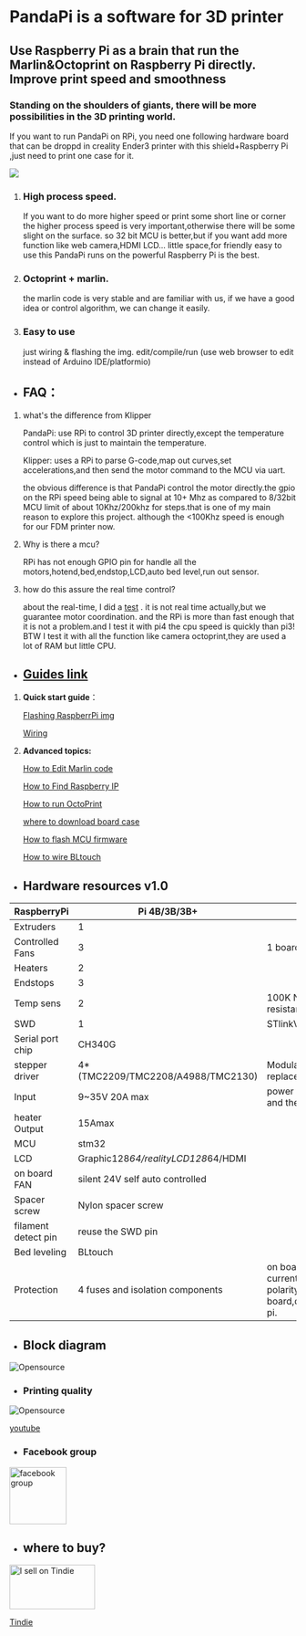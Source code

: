 # PandaPi is a software for 3D printer
##  Use Raspberry Pi as a brain that run the Marlin&Octoprint on Raspberry Pi directly. Improve print speed and smoothness
### Standing on the shoulders of giants, there will be more possibilities in the 3D printing world.
If you want to run PandaPi on RPi, you need one following hardware board that can be droppd in creality Ender3 printer with this shield+Raspberry Pi ,just need to print one case for it.

![](https://raw.githubusercontent.com/markniu/PandaPi/master/doc/image/91109225253.jpg)

1. ### High process speed.
 
     If you want to do more higher speed or print some short line or corner the higher process speed is very important,otherwise there will be some slight on the surface. so 32 bit MCU is better,but if you want add more function like web camera,HDMI LCD... little space,for friendly easy to use this PandaPi runs on the powerful Raspberry Pi is the best. 

2. ### Octoprint + marlin.

    the marlin code is very stable and are familiar with us, if we have a good idea or control algorithm, we can change it easily. 
    
3. ### Easy to use

    just wiring & flashing the img. 
    edit/compile/run (use web browser to edit instead of Arduino IDE/platformio)

* ##  FAQ：
1. what's the difference from Klipper

    PandaPi: use RPi to control 3D printer directly,except the temperature control which is just to maintain the temperature.

    Klipper: uses a RPi to parse G-code,map out curves,set accelerations,and then send the motor command to the MCU via uart.

     the obvious difference is that PandaPi control the motor directly.the gpio on the RPi speed being able to signal at 10+ Mhz as compared to 8/32bit MCU limit of about 10Khz/200khz for steps.that is one of my main reason to explore this project. although the <100Khz speed is enough for our FDM printer now.

2. Why is there a mcu?

   RPi has not enough GPIO pin for handle all the motors,hotend,bed,endstop,LCD,auto bed level,run out sensor.

3. how do this assure the real time control?

   about the real-time, I did a [test](https://hackaday.io/project/166466-3dprinter-firmware-run-on-raspberrypi/log/167122-upgrade-to-real-time-linux) . it is not real time actually,but we guarantee motor coordination. and the RPi is more than fast enough that it is not a problem.and I test it with pi4 the cpu speed is quickly than pi3! BTW I test it with all the function like camera octoprint,they are used a lot of RAM but little CPU.

* ##   [Guides link](https://github.com/markniu/PandaPi/wiki) 
1. **Quick start guide**：
 
   [Flashing RaspberrPi img](https://github.com/markniu/PandaPi/wiki/How-to-Flash-img-&-WIFI-setup)

   [Wiring](https://github.com/markniu/PandaPi/wiki/How-to-wire)

2. **Advanced topics:**

   [How to Edit Marlin code](https://github.com/markniu/PandaPi/wiki/How-to-Edit-Marlin-code)

   [How to Find Raspberry IP](https://github.com/markniu/PandaPi/wiki/How-to-Find-Raspberry-IP)

   [How to run OctoPrint](https://github.com/markniu/PandaPi/wiki/How-to-run-OctoPrint)


   [where to download board case](https://github.com/markniu/PandaPi/wiki/where-to-download--board-case)

   [How to flash MCU firmware](https://github.com/markniu/PandaPi/wiki/How-to-flash-MCU-firmware)

   [How to wire BLtouch](https://github.com/markniu/PandaPi/wiki/How-to-wire-BLtouch)

* ## Hardware resources v1.0 
RaspberryPi | Pi 4B/3B/3B+  | .
--- | --- | --- 
Extruders | 	1 | 	 
Controlled Fans | 	3	 |  1 board self controlled
Heaters   | 	2	 |  
Endstops   | 	3	 | 
Temp sens   | 	2	 |  100K NTC (thermal resistance)	
SWD   | 	1	 | STlinkV2
Serial port chip   | 	CH340G	 | 
stepper driver   |  4*(TMC2209/TMC2208/A4988/TMC2130)	 | Modular, replaceable,no uart/SPI
Input   | 	9~35V 20A max	 | power both the board and the Raspberry Pi
heater Output   | 	15Amax	 | 
MCU   | 	stm32	 |  
LCD   | 	Graphic128*64/realityLCD128*64/HDMI	 | 
on board FAN   | 	silent 24V self auto controlled	 | 
Spacer screw   | 	Nylon spacer screw	 | 
filament detect pin    | 	  reuse the SWD pin   | 	
Bed leveling    | 	  BLtouch  | 	
Protection    | 	 4 fuses and isolation components  | 	 on board for over-current and reverse polarity protection for board,drivers,raspberry pi.

* ## Block diagram
![Opensource](https://raw.githubusercontent.com/markniu/PandaPi/master/doc/dlg.png)

* ###   Printing quality


![Opensource](https://raw.githubusercontent.com/markniu/PandaPi/master/doc/image/xyz.jpg)

[youtube](https://www.youtube.com/channel/UCXq9t12N4FJ8aEGx7SY5bcA) 

* ###  Facebook group
<a href="https://www.facebook.com/groups/380795976169477/"><img src="https://raw.githubusercontent.com/markniu/PandaPi/master/doc/Facebook.png" alt="facebook group" width="100" height="100"></a>

* ##  where to buy?
<a href="https://www.tindie.com/stores/niujl123/?ref=offsite_badges&utm_source=sellers_niujl123&utm_medium=badges&utm_campaign=badge_medium"><img src="https://d2ss6ovg47m0r5.cloudfront.net/badges/tindie-mediums.png" alt="I sell on Tindie" width="150" height="78"></a>

[Tindie](https://www.tindie.com/products/17947/)  





